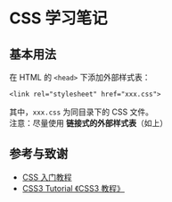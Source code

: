 # CSS 学习笔记

## 基本用法

在 HTML 的 `<head>` 下添加外部样式表：

```text
<link rel="stylesheet" href="xxx.css">
```

其中，`xxx.css` 为同目录下的 CSS 文件。  
注意：尽量使用 **链接式的外部样式表**（如上）

## 参考与致谢

* [CSS 入门教程](https://developer.mozilla.org/zh-CN/docs/Web/Guide/CSS/Getting_started)
* [CSS3 Tutorial 《CSS3 教程》](https://waylau.gitbooks.io/css3-tutorial/content/)



